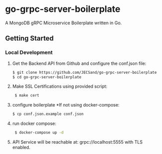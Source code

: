# go-grpc-server-boilerplate
A MongoDB gRPC Microservice Boilerplate written in Go.

## Getting Started

### Local Development
1. Get the Backend API from Github and configure the conf.json file:
   ```bash
   $ git clone https://github.com/JECSand/go-grpc-server-boilerplate
   $ cd go-grpc-server-boilerplate

2. Make SSL Certifications using provided script:
   ```bash
    $ make cert

3. configure boilerplate *If not using docker-compose:
    ```bash
   $ cp conf.json.example conf.json

4. run docker compose:
   ```bash
    $ docker-compose up -d
   
5. API Service will be reachable at: grpc://localhost:5555 with TLS enabled.